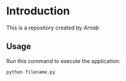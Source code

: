 # Introduction

This is a repository created by *Arnab*

## Usage

Run this command to execute the application:

`python filename.py`

```
